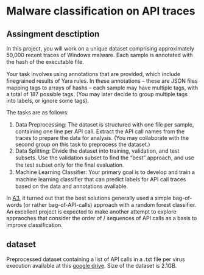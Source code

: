 
Malware classiﬁcation on API traces
===================================

Assingment desctiption
----------------------

In this project, you will work on a unique dataset comprising approximately 50,000 recent traces of Windows malware. Each sample is annotated with the hash of the executable ﬁle.

Your task involves using annotations that are provided, which include ﬁnegrained results of Yara rules. In these annotations – these are JSON ﬁles mapping tags to arrays of hashs – each sample may have multiple tags, with a total of 187 possible tags. (You may later decide to group multiple tags into labels, or ignore some tags).

The tasks are as follows:
 1. Data Preprocessing: The dataset is structured with one ﬁle per sample, containing one line per API call. Extract the API call names from the traces to prepare the data for analysis. (You may collaborate with the second group on this task to preprocess the dataset.)
 2. Data Splitting: Divide the dataset into training, validation, and test subsets. Use the validation subset to ﬁnd the “best” approach, and use the test subset only for the ﬁnal
evaluation.
 3. Machine Learning Classiﬁer: Your primary goal is to develop and train a machine
 learning classiﬁer that can predict labels for API call traces based on the data and annotations available.

In [A3](https://reykjavik.instructure.com/courses/7360/assignments/72060), it turned out that the best solutions generally used a simple bag-of-words (or rather bag-of-API-calls) approach with a random forest classiﬁer. An excellent project is expected to make another attempt to explore appraoches that consider the order of /  sequences of API calls as a basis to improve classiﬁcation.

dataset
-------
Preprocessed dataset containing a list of API calls in a .txt file per virus execution available at this [google drive](https://drive.google.com/drive/folders/1MIeGFoPN31bOtrMAiAi8hC3sneU95H9J?usp=sharing).
Size of the dataset is 2.1GB.


